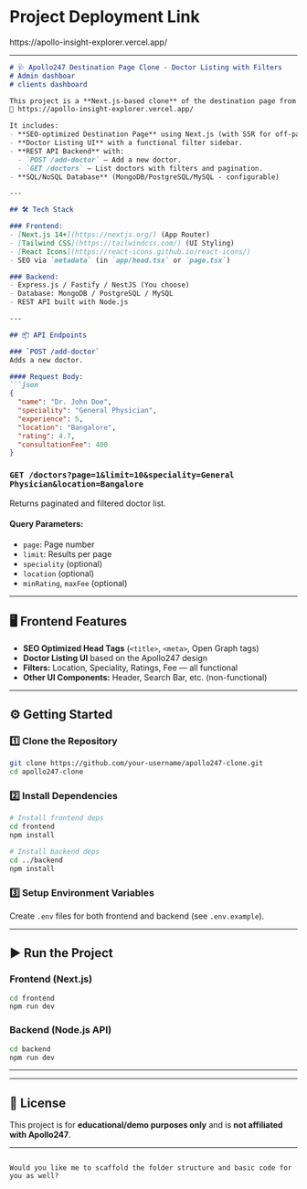 <h1>Project Deployment Link </h1>https://apollo-insight-explorer.vercel.app/

---

````markdown
# 🩺 Apollo247 Destination Page Clone - Doctor Listing with Filters
# Admin dashboar
# clients dashboard 

This project is a **Next.js-based clone** of the destination page from Apollo247:  
🔗 https://apollo-insight-explorer.vercel.app/

It includes:
- **SEO-optimized Destination Page** using Next.js (with SSR for off-page SEO).
- **Doctor Listing UI** with a functional filter sidebar.
- **REST API Backend** with:
  - `POST /add-doctor` — Add a new doctor.
  - `GET /doctors` — List doctors with filters and pagination.
- **SQL/NoSQL Database** (MongoDB/PostgreSQL/MySQL - configurable)

---

## 🛠 Tech Stack

### Frontend:
- [Next.js 14+](https://nextjs.org/) (App Router)
- [Tailwind CSS](https://tailwindcss.com/) (UI Styling)
- [React Icons](https://react-icons.github.io/react-icons/)
- SEO via `metadata` (in `app/head.tsx` or `page.tsx`)

### Backend:
- Express.js / Fastify / NestJS (You choose)
- Database: MongoDB / PostgreSQL / MySQL
- REST API built with Node.js

---

## 📦 API Endpoints

### `POST /add-doctor`
Adds a new doctor.

#### Request Body:
```json
{
  "name": "Dr. John Doe",
  "speciality": "General Physician",
  "experience": 5,
  "location": "Bangalore",
  "rating": 4.7,
  "consultationFee": 400
}
````

### `GET /doctors?page=1&limit=10&speciality=General Physician&location=Bangalore`

Returns paginated and filtered doctor list.

#### Query Parameters:

* `page`: Page number
* `limit`: Results per page
* `speciality` (optional)
* `location` (optional)
* `minRating`, `maxFee` (optional)

---

## 🖥️ Frontend Features

* **SEO Optimized Head Tags** (`<title>`, `<meta>`, Open Graph tags)
* **Doctor Listing UI** based on the Apollo247 design
* **Filters:** Location, Speciality, Ratings, Fee — all functional
* **Other UI Components:** Header, Search Bar, etc. (non-functional)

---

## ⚙️ Getting Started

### 1️⃣ Clone the Repository

```bash
git clone https://github.com/your-username/apollo247-clone.git
cd apollo247-clone
```

### 2️⃣ Install Dependencies

```bash
# Install frontend deps
cd frontend
npm install

# Install backend deps
cd ../backend
npm install
```

### 3️⃣ Setup Environment Variables

Create `.env` files for both frontend and backend (see `.env.example`).

---

## ▶️ Run the Project

### Frontend (Next.js)

```bash
cd frontend
npm run dev
```

### Backend (Node.js API)

```bash
cd backend
npm run dev
```

---



---

## 📄 License

This project is for **educational/demo purposes only** and is **not affiliated with Apollo247**.

---

```

Would you like me to scaffold the folder structure and basic code for you as well?
```
